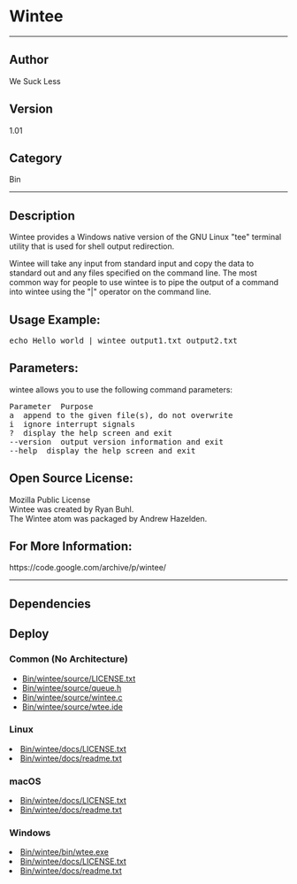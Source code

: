 # Wintee
___

## Author
We Suck Less

## Version
1.01

## Category
Bin

___

## Description
<p>Wintee provides a Windows native version of the GNU Linux "tee" terminal utility that is used for shell output redirection.</p>

<p>Wintee will take any input from standard input and copy the data to standard out and any files specified on the command line. The most common way for people to use wintee is to pipe the output of a command into wintee using the "|" operator on the command line.</p>

<h2>Usage Example:</h2>

<pre>echo Hello world | wintee output1.txt output2.txt</pre>

<h2>Parameters:</h2>

<p>wintee allows you to use the following command parameters:</p>

<pre>Parameter  Purpose
a  append to the given file(s), do not overwrite
i  ignore interrupt signals
?  display the help screen and exit
--version  output version information and exit
--help  display the help screen and exit</pre>

<h2>Open Source License:</h2>
<p>Mozilla Public License<br>
Wintee was created by Ryan Buhl.<br>
The Wintee atom was packaged by Andrew Hazelden.</p>

<h2>For More Information:</h2>
<p>https://code.google.com/archive/p/wintee/</p>


___

## Dependencies

## Deploy

### Common (No Architecture)

<ul>
<li><a href="https://gitlab.com/WeSuckLess/Reactor/-/blob/master/Atoms/com.wesuckless.wintee/Bin/wintee/source/LICENSE.txt?ref_type=heads">Bin/wintee/source/LICENSE.txt</a></li>
<li><a href="https://gitlab.com/WeSuckLess/Reactor/-/blob/master/Atoms/com.wesuckless.wintee/Bin/wintee/source/queue.h?ref_type=heads">Bin/wintee/source/queue.h</a></li>
<li><a href="https://gitlab.com/WeSuckLess/Reactor/-/blob/master/Atoms/com.wesuckless.wintee/Bin/wintee/source/wintee.c?ref_type=heads">Bin/wintee/source/wintee.c</a></li>
<li><a href="https://gitlab.com/WeSuckLess/Reactor/-/blob/master/Atoms/com.wesuckless.wintee/Bin/wintee/source/wtee.ide?ref_type=heads">Bin/wintee/source/wtee.ide</a></li>
</ul>

### Linux

<li><a href="https://gitlab.com/WeSuckLess/Reactor/-/blob/master/Atoms/com.wesuckless.wintee/Linux/Bin/wintee/docs/LICENSE.txt?ref_type=heads">Bin/wintee/docs/LICENSE.txt</a></li>
<li><a href="https://gitlab.com/WeSuckLess/Reactor/-/blob/master/Atoms/com.wesuckless.wintee/Linux/Bin/wintee/docs/readme.txt?ref_type=heads">Bin/wintee/docs/readme.txt</a></li>

### macOS

<li><a href="https://gitlab.com/WeSuckLess/Reactor/-/blob/master/Atoms/com.wesuckless.wintee/Mac/Bin/wintee/docs/LICENSE.txt?ref_type=heads">Bin/wintee/docs/LICENSE.txt</a></li>
<li><a href="https://gitlab.com/WeSuckLess/Reactor/-/blob/master/Atoms/com.wesuckless.wintee/Mac/Bin/wintee/docs/readme.txt?ref_type=heads">Bin/wintee/docs/readme.txt</a></li>

### Windows

<li><a href="https://gitlab.com/WeSuckLess/Reactor/-/blob/master/Atoms/com.wesuckless.wintee/Windows/Bin/wintee/bin/wtee.exe?ref_type=heads">Bin/wintee/bin/wtee.exe</a></li>
<li><a href="https://gitlab.com/WeSuckLess/Reactor/-/blob/master/Atoms/com.wesuckless.wintee/Windows/Bin/wintee/docs/LICENSE.txt?ref_type=heads">Bin/wintee/docs/LICENSE.txt</a></li>
<li><a href="https://gitlab.com/WeSuckLess/Reactor/-/blob/master/Atoms/com.wesuckless.wintee/Windows/Bin/wintee/docs/readme.txt?ref_type=heads">Bin/wintee/docs/readme.txt</a></li>
